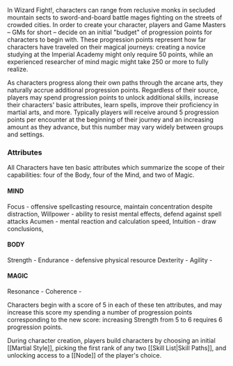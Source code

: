 In Wizard Fight!, characters can range from reclusive monks in secluded mountain sects to sword-and-board battle mages fighting on the streets of crowded cities. In order to create your character, players and Game Masters – GMs for short – decide on an initial "budget" of progression points for characters to begin with. These progression points represent how far characters have traveled on their magical journeys: creating a novice studying at the Imperial Academy might only require 50 points, while an experienced researcher of mind magic might take 250 or more to fully realize. 

As characters progress along their own paths through the arcane arts, they naturally accrue additional progression points. Regardless of their source, players may spend progression points to unlock additional skills, increase their characters' basic attributes, learn spells, improve their proficiency in martial arts, and more. Typically players will receive around 5 progression points per encounter at the beginning of their journey and an increasing amount as they advance, but this number may vary widely between groups and settings. 

### Attributes
All Characters have ten basic attributes which summarize the scope of their capabilities: four of the Body, four of the Mind, and two of Magic.

#### MIND
Focus - offensive spellcasting resource, maintain concentration despite distraction, 
Willpower - ability to resist mental effects, defend against spell attacks
Acumen - mental reaction and calculation speed, 
Intuition - draw conclusions, 

#### BODY
Strength - 
Endurance - defensive physical resource
Dexterity - 
Agility - 

#### MAGIC
Resonance - 
Coherence - 

Characters begin with a score of 5 in each of these ten attributes, and may increase this score my spending a number of progression points corresponding to the new score: increasing Strength from 5 to 6 requires 6 progression points.



During character creation, players build characters by choosing an initial [[Martial Style]], picking the first rank of any two [[Skill List|Skill Paths]], and unlocking access to a [[Node]] of the player's choice. 